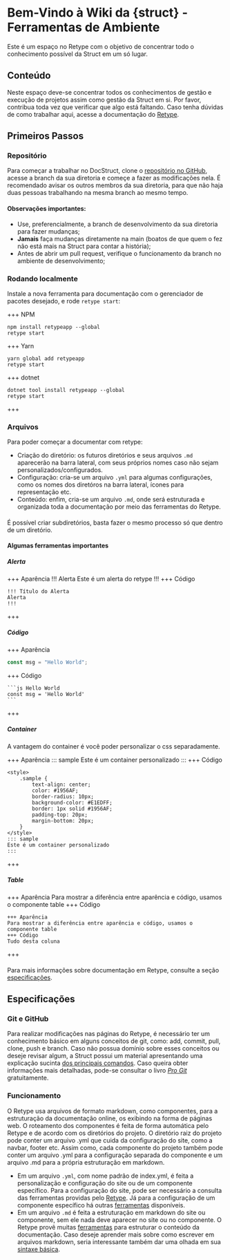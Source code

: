 # Bem-Vindo à Wiki da \{struct\} - Ferramentas de Ambiente

Este é um espaço no Retype com o objetivo de concentrar todo o conhecimento possível da Struct em um só lugar.

## Conteúdo

Neste espaço deve-se concentrar todos os conhecimentos de gestão e execução de projetos assim como gestão da Struct em si. Por favor, contribua toda vez que verificar que algo está faltando. Caso tenha dúvidas de como trabalhar aqui, acesse a documentação do [Retype](https://retype.com).

## Primeiros Passos

### Repositório

Para começar a trabalhar no DocStruct, clone o [repositório no GitHub](https://github.com/StructCE/DocStruct/), acesse a branch da sua diretoria e começe a fazer as modificações nela. É recomendado avisar os outros membros da sua diretoria, para que não haja duas pessoas trabalhando na mesma branch ao mesmo tempo.

#### Observações importantes:

- Use, preferencialmente, a branch de desenvolvimento da sua diretoria para fazer mudanças;
- **Jamais** faça mudanças diretamente na main \(boatos de que quem o fez não está mais na Struct para contar a história\);
- Antes de abrir um pull request, verifique o funcionamento da branch no ambiente de desenvolvimento;

### Rodando localmente

Instale a nova ferramenta para documentação com o gerenciador de pacotes desejado, e rode `retype start`:

+++ NPM

```
npm install retypeapp --global
retype start
```

+++ Yarn

```
yarn global add retypeapp
retype start
```

+++ dotnet

```
dotnet tool install retypeapp --global
retype start
```

+++

### Arquivos

Para poder começar a documentar com retype:

- Criação do diretório: os futuros diretórios e seus arquivos `.md` aparecerão na barra lateral, com seus próprios nomes caso não sejam personalizados/configurados.
- Configuração: cria-se um arquivo `.yml` para algumas configurações, como os nomes dos diretóros na barra lateral, ícones para representação etc.
- Conteúdo: enfim, cria-se um arquivo `.md`, onde será estruturada e organizada toda a documentação por meio das ferramentas do Retype.

####

É possível criar subdiretórios, basta fazer o mesmo processo só que dentro de um diretório.

#### Algumas ferramentas importantes

##### Alerta

+++ Aparência
!!! Alerta
Este é um alerta do retype
!!!
+++ Código

```
!!! Título do Alerta
Alerta
!!!
```

+++

##### Código

+++ Aparência

```js Hello World
const msg = "Hello World";
```

+++ Código

````
```js Hello World
const msg = 'Hello World'
```
````

+++

##### Container

A vantagem do container é você poder personalizar o css separadamente.

<style>
    .sample {
        text-align: center;
        color: #1956AF;
        border-radius: 10px;
        background-color: #E1EDFF;
        border: 1px solid #1956AF;
        padding-top: 20px;
        margin-bottom: 20px;
    }
</style>

+++ Aparência
::: sample
Este é um container personalizado
:::
+++ Código

```
<style>
    .sample {
        text-align: center;
        color: #1956AF;
        border-radius: 10px;
        background-color: #E1EDFF;
        border: 1px solid #1956AF;
        padding-top: 20px;
        margin-bottom: 20px;
    }
</style>
::: sample
Este é um container personalizado
:::
```

+++

##### Table

+++ Aparência
Para mostrar a diferência entre aparência e código, usamos o componente table
+++ Código

```
+++ Aparência
Para mostrar a diferência entre aparência e código, usamos o componente table
+++ Código
Tudo desta coluna
```

+++

####

Para mais informações sobre documentação em Retype, consulte a seção [especificações](/#especificações).

## Especificações

### Git e GitHub

Para realizar modificações nas páginas do Retype, é necessário ter um conhecimento básico em alguns conceitos de git, como: add, commit, pull, clone, push e branch. Caso não possua domínio sobre esses conceitos ou deseje revisar algum, a Struct possui um material apresentando uma explicação sucinta [dos principais comandos](https://drive.google.com/file/d/1tH0LaDnD14pHnqq4cymkAjvYX5wkVrCs/view?usp=sharing). Caso queira obter informações mais detalhadas, pode-se consultar o livro _[Pro Git](https://git-scm.com/book/en/v2)_ gratuitamente.

### Funcionamento

O Retype usa arquivos de formato markdown, como componentes, para a estruturação da documentação online, os exibindo na forma de páginas web. O roteamento dos componentes é feita de forma automática pelo Retype e de acordo com os diretórios do projeto. O diretório raiz do projeto pode conter um arquivo .yml que cuida da configuração do site, como a navbar, footer etc. Assim como, cada componente do projeto também pode conter um arquivo .yml para a configuração separada do componente e um arquivo .md para a própria estruturação em markdown.

- Em um arquivo `.yml`, com nome padrão de index.yml, é feita a personalização e configuração do site ou de um componente específico. Para a configuração do site, pode ser necessário a consulta das ferramentas providas pelo [Retype](https://retype.com/configuration/project/#project-configuration). Já para a configuração de um componente específico há outras [ferramentas](https://retype.com/configuration/page/#page-configuration) disponíveis.
- Em um arquivo `.md` é feita a estruturação em markdown do site ou componente, sem ele nada deve aparecer no site ou no componente. O Retype provê muitas [ferramentas](https://retype.com/components/) para estruturar o conteúdo da documentação. Caso deseje aprender mais sobre como escrever em arquivos markdown, seria interessante também dar uma olhada em sua [sintaxe básica](https://retype.com/guides/formatting/).
